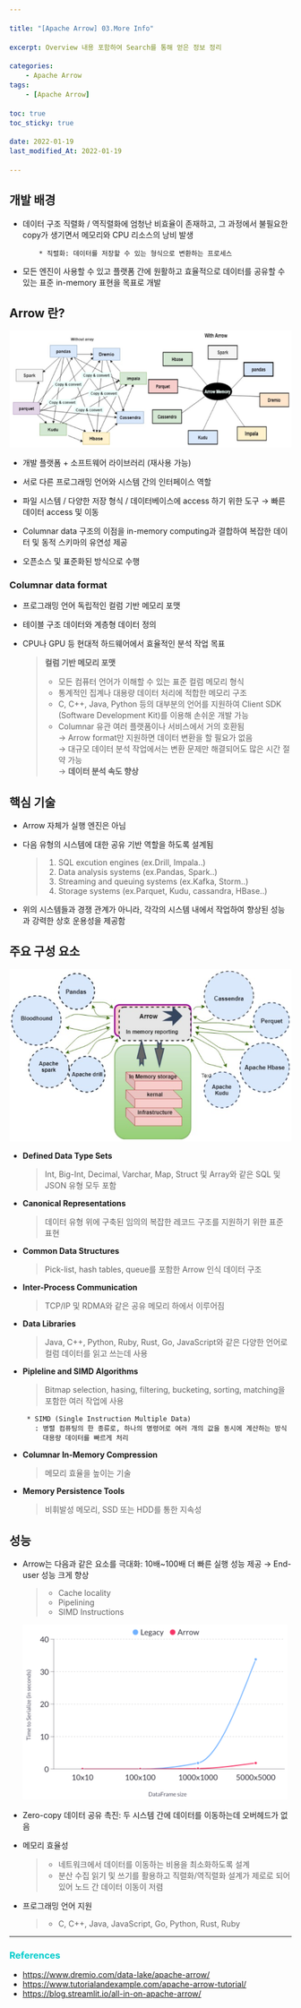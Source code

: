 ```yaml
---

title: "[Apache Arrow] 03.More Info" 

excerpt: Overview 내용 포함하여 Search를 통해 얻은 정보 정리 

categories: 
    - Apache Arrow
tags:
    - [Apache Arrow]

toc: true
toc_sticky: true

date: 2022-01-19
last_modified_At: 2022-01-19

---
```


## 개발 배경 
- 데이터 구조 직렬화 / 역직렬화에 엄청난 비효율이 존재하고, 그 과정에서 불필요한 copy가 생기면서 메모리와 CPU 리소스의 낭비 발생 

    ```
        * 직렬화: 데이터를 저장할 수 있는 형식으로 변환하는 프로세스 
    ```

- 모든 엔진이 사용할 수 있고 플랫폼 간에 원활하고 효율적으로 데이터를 공유할 수 있는 표준 in-memory 표현을 목표로 개발 

## Arrow 란? 

![Arrow](/assets/img/basicConcept.png)

- 개발 플랫폼 + 소프트웨어 라이브러리 (재사용 가능) 
- 서로 다른 프로그래밍 언어와 시스템 간의 인터페이스 역할 
- 파일 시스템 / 다양한 저장 형식 / 데이터베이스에 access 하기 위한 도구 → 빠른 데이터 access 및 이동 

- Columnar data 구조의 이점을 in-memory computing과 결합하여 복잡한 데이터 및 동적 스키마의 유연성 제공 
- 오픈소스 및 표준화된 방식으로 수행 

### Columnar data format
- 프로그래밍 언어 독립적인 컬럼 기반 메모리 포맷 
- 테이블 구조 데이터와 계층형 데이터 정의 
- CPU나 GPU 등 현대적 하드웨어에서 효율적인 분석 작업 목표

    > **컬럼 기반 메모리 포맷** 
    > - 모든 컴퓨터 언어가 이해할 수 있는 표준 컬럼 메모리 형식 
    > - 통계적인 집계나 대용량 데이터 처리에 적합한 메모리 구조 
    > - C, C++, Java, Python 등의 대부분의 언어를 지원하여 Client SDK (Software Development Kit)를 이용해 손쉬운 개발 가능 
    > - Columnar 유관 여러 플랫폼이나 서비스에서 거의 호환됨         
    >   → Arrow format만 지원하면 데이터 변환을 할 필요가 없음         
    >   → 대규모 데이터 분석 작업에서는 변환 문제만 해결되어도 많은 시간 절약 가능         
    >   → **데이터 분석 속도 향상**


## 핵심 기술 
- Arrow 자체가 실행 엔진은 아님 
- 다음 유형의 시스템에 대한 공유 기반 역할을 하도록 설계됨 

    > 1) SQL excution engines (ex.Drill, Impala..)        
    > 2) Data analysis systems (ex.Pandas, Spark..)        
    > 3) Streaming and queuing systems (ex.Kafka, Storm..)        
    > 4) Storage systems (ex.Parquet, Kudu, cassandra, HBase..)        

- 위의 시스템들과 경쟁 관계가 아니라, 각각의 시스템 내에서 작업하여 향상된 성능과 강력한 상호 운용성을 제공함 


## 주요 구성 요소 

![architecture](/assets/img/architecture.png)

- **Defined Data Type Sets**
  > Int, Big-Int, Decimal, Varchar, Map, Struct 및 Array와 같은 SQL 및 JSON 유형 모두 포함 
- **Canonical Representations**
  > 데이터 유형 위에 구축된 임의의 복잡한 레코드 구조를 지원하기 위한 표준 표현 
- **Common Data Structures**
  > Pick-list, hash tables, queue를 포함한 Arrow 인식 데이터 구조 
- **Inter-Process Communication**
  > TCP/IP 및 RDMA와 같은 공유 메모리 하에서 이루어짐 
- **Data Libraries**
  > Java, C++, Python, Ruby, Rust, Go, JavaScript와 같은 다양한 언어로 컬럼 데이터를 읽고 쓰는데 사용
- **Pipleline and SIMD Algorithms**
  > Bitmap selection, hasing, filtering, bucketing, sorting, matching을 포함한 여러 작업에 사용

  ```
   * SIMD (Single Instruction Multiple Data) 
     : 병렬 컴퓨팅의 한 종류로, 하나의 명령어로 여러 개의 값을 동시에 계산하는 방식 
       대용량 데이터를 빠르게 처리 
  ``` 

- **Columnar In-Memory Compression**
  > 메모리 효율을 높이는 기술  
- **Memory Persistence Tools**
  > 비휘발성 메모리, SSD 또는 HDD를 통한 지속성  


## 성능
- Arrow는 다음과 같은 요소를 극대화: 10배~100배 더 빠른 실행 성능 제공 → End-user 성능 크게 향상  

    > - Cache locality 
    > - Pipelining
    > - SIMD Instructions 

   ![performance](/assets/img/performance.png)

 - Zero-copy 데이터 공유 촉진: 두 시스템 간에 데이터를 이동하는데 오버헤드가 없음 
 - 메모리 효율성
    > - 네트워크에서 데이터를 이동하는 비용을 최소화하도록 설계 
    > - 분산 수집 읽기 및 쓰기를 활용하고 직렬화/역직렬화 설계가 제로로 되어있어 노드 간 데이터 이동이 저렴 

 - 프로그래밍 언어 지원
    > - C, C++, Java, JavaScript, Go, Python, Rust, Ruby

***

### <span style="color:#00CCCC">References</span>
- <https://www.dremio.com/data-lake/apache-arrow/>
- <https://www.tutorialandexample.com/apache-arrow-tutorial/>
- <https://blog.streamlit.io/all-in-on-apache-arrow/>
